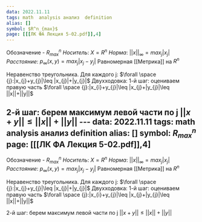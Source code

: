 ```yaml
---
data: 2022.11.11
tags: math  analysis анализ  definition
alias: []
symbol: $R^n_{max}$
page: [[[ЛК ФА Лекция 5-02.pdf]],4] 
---
```

Обозначение - $R^n_{max}$
*Носитель*:
$X=R^n$
*Норма*:
$||x||_{\infty}=max_{j}|x_{j}|$
*Расстояние*: $p_{\infty}(x,y)=max_{j}|x_{j}-y_{j}|$ Равномерная [[Метрика]] на $R^n$ 

Неравенство треугольника. Для каждого j:
$\forall \space {j}:|x_{j}+y_{j}|\leq |x_{j}|+|y_{j}|$
Двухходовка:
1-й шаг: оцениваем правую часть
$\forall \space {j}:|x_{i}+y_{j}|\leq |x_{j}+|y_{j}|\leq ||x||+||y||$

2-й шаг: берем максимум левой части по j
$||x+y||\leq ||x||+||y||$
                                                                                                                                                                                                                                                                                                                                                                                                                                                                                                                                                                                                                                                                                                                                                                                                                                                                                                                                                                                                                                                                                                                                                                         ---
data: 2022.11.11
tags: math  analysis анализ  definition
alias: []
symbol: $R^n_{max}$
page: [[[ЛК ФА Лекция 5-02.pdf]],4] 
---
Обозначение - $R^n_{max}$
*Носитель*:
$X=R^n$
*Норма*:
$||x||_{\infty}=max_{j}|x_{j}|$
*Расстояние*: $p_{\infty}(x,y)=max_{j}|x_{j}-y_{j}|$ Равномерная [[Метрика]] на $R^n$ 

Неравенство треугольника. Для каждого j:
$\forall \space {j}:|x_{j}+y_{j}|\leq |x_{j}|+|y_{j}|$
Двухходовка:
1-й шаг: оцениваем правую часть
$\forall \space {j}:|x_{i}+y_{j}|\leq |x_{j}+|y_{j}|\leq ||x||+||y||$

2-й шаг: берем максимум левой части по j
$||x+y||\leq ||x||+||y||$
